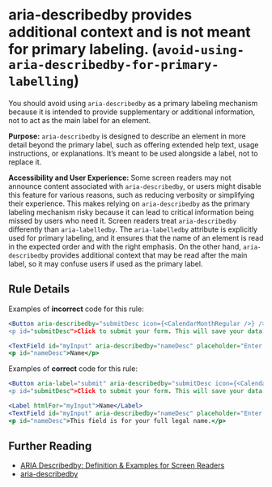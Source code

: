 # aria-describedby provides additional context and is not meant for primary labeling. (`avoid-using-aria-describedby-for-primary-labelling`)

You should avoid using `aria-describedby` as a primary labeling mechanism because it is intended to provide supplementary or additional information, not to act as the main label for an element.

**Purpose:** `aria-describedby` is designed to describe an element in more detail beyond the primary label, such as offering extended help text, usage instructions, or explanations. It’s meant to be used alongside a label, not to replace it.

**Accessibility and User Experience:** Some screen readers may not announce content associated with `aria-describedby`, or users might disable this feature for various reasons, such as reducing verbosity or simplifying their experience. This makes relying on `aria-describedby` as the primary labeling mechanism risky because it can lead to critical information being missed by users who need it. Screen readers treat `aria-describedby` differently than `aria-labelledby`. The `aria-labelledby` attribute is explicitly used for primary labeling, and it ensures that the name of an element is read in the expected order and with the right emphasis. On the other hand, `aria-describedby` provides additional context that may be read after the main label, so it may confuse users if used as the primary label.

## Rule Details

Examples of **incorrect** code for this rule:

```jsx
<Button aria-describedby="submitDesc icon={<CalendarMonthRegular />} />
<p id="submitDesc">Click to submit your form. This will save your data.</p>
```

```jsx
<TextField id="myInput" aria-describedby="nameDesc" placeholder="Enter your name" />
<p id="nameDesc">Name</p>
```

Examples of **correct** code for this rule:

```jsx
<Button aria-label="submit" aria-describedby="submitDesc icon={<CalendarMonthRegular />} />
<p id="submitDesc">Click to submit your form. This will save your data.</p>
```

```jsx
<Label htmlFor="myInput">Name</Label>
<TextField id="myInput" aria-describedby="nameDesc" placeholder="Enter your name" />
<p id="nameDesc">This field is for your full legal name.</p>
```

## Further Reading

-   [ARIA Describedby: Definition & Examples for Screen Readers](https://accessiblyapp.com/blog/aria-describedby/)
-   [aria-describedby](https://developer.mozilla.org/en-US/docs/Web/Accessibility/ARIA/Attributes/aria-describedby)


